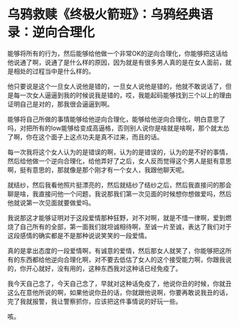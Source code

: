 # 乌鸦救赎《终极火箭班》：乌鸦经典语录：逆向合理化

能够将所有的行为，然后能够给他做一个非常OK的逆向合理化，你能够把这话给他说通了啊，说通了是什么样的原因，因为就是有很多男人真的是在女人面前，就是相处的过程当中是什么样的。

他只要说是这个一旦女人说他是错的，一旦女人说他是错的，他就不敢说话了，但是每一次女人逼逼到我的时候说我是错的，哎，我能起码能够找到三个以上的理由证明自己是对的，那我很会逼逼到啊。

能够将自己所做的事情能够给他逆向合理化，能够给他逆向合理化，明白意思了吗，对把所有的low能够给变成高逼格，否则别人说你是啥就是啥啊，那个就太怂了啊，你在这个面子上这点功夫是真不过来，而且的话。

每一次我将这个女人认为的是错误的啊，认为的是错误的，认为的是不好的事情，然后给他做一个逆向合理化，给他弄好了之后，女人反而觉得这个男人是挺有意思啊，挺有意思的，那就像是那个刚才有一个女人，我跟他聊天呢。

就结纱，然后我看他照片挺漂亮的，然后就结纱了结纱之后，然后我直接问的那会聊是啥，我直接问他一个问题，我说那我们第一次见面的时候想你想做爱吗，然后他就说第一次见面就要做爱吗。

我说那这才能够证明对于这段爱情那种狂野，对不对啊，就是不惜一律啊，爱到燃烧了自己所有的全部，第一面我们就坦诚相待啊，至诚一片至诚，表达了我们对于这段感情的确实都是不是那种说说笑笑的一段爱情。

真的是拿出态度的一段爱情啊，有诚意的爱情，然后那女人就笑了，你能够把这所有的东西都给他逆向合理化啊，对不要去低估了女人的这个接受能力啊，你跟我说的，你开心就好，没有用的，这种东西我对这种话已经免疫了。

我今天自己念了，今天自己念了，早就对这种话免疫了，他说你丑的时候，你就丑这么在意他所说的啊，如果他说你丑的话，你就跟他说啊，你要再敢说我丑的话，完了我就报警，我让警察抓你，应该把这件事情说的好玩一些。

咳。